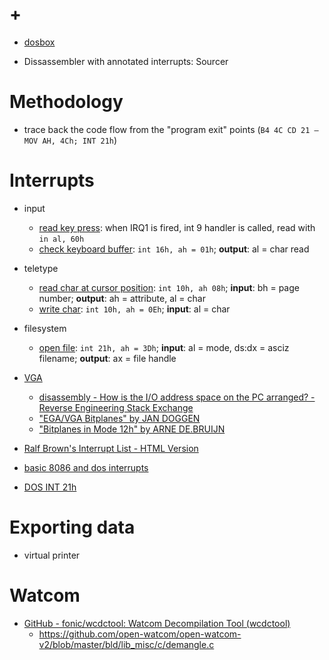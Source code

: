 # +

- [dosbox](./dosbox.md)

- Dissassembler with annotated interrupts: Sourcer

# Methodology

- trace back the code flow from the "program exit" points (`B4 4C CD 21 – MOV AH, 4Ch; INT 21h`)

# Interrupts

- input
    - [read key press](http://www.ctyme.com/intr/int-09.htm): when IRQ1 is fired, int 9 handler is called, read with `in al, 60h`
    - [check keyboard buffer](https://jbwyatt.com/253/emu/8086_bios_and_dos_interrupts.html#int16h_01h): `int 16h, ah = 01h`; **output**: al = char read
- teletype
    - [read char at cursor position](https://jbwyatt.com/253/emu/8086_bios_and_dos_interrupts.html#int10h_08h): `int 10h, ah 08h`; **input**: bh = page number; **output**: ah = attribute, al = char
    - [write char](https://jbwyatt.com/253/emu/8086_bios_and_dos_interrupts.html#int10h_0Eh): `int 10h, ah = 0Eh`; **input**: al = char
- filesystem
    - [open file](http://spike.scu.edu.au/~barry/interrupts.html#ah3d): `int 21h, ah = 3Dh`; **input**: al = mode, ds:dx = asciz filename; **output**: ax = file handle
- [VGA](https://wiki.osdev.org/VGA_Hardware)
    - [disassembly \- How is the I/O address space on the PC arranged? \- Reverse Engineering Stack Exchange](https://reverseengineering.stackexchange.com/questions/20333/how-is-the-i-o-address-space-on-the-pc-arranged)
    - ["EGA/VGA Bitplanes" by JAN DOGGEN](https://swag.outpostbbs.net/EGAVGA/0079.PAS.html)
    - ["Bitplanes in Mode 12h" by ARNE DE\.BRUIJN](http://www.retroarchive.org/swag/EGAVGA/0222.PAS.html)

- [Ralf Brown's Interrupt List \- HTML Version](https://www.ctyme.com/rbrown.htm)
- [basic 8086 and dos interrupts](https://jbwyatt.com/253/emu/8086_bios_and_dos_interrupts.html)
- [DOS INT 21h](http://spike.scu.edu.au/~barry/interrupts.html)

# Exporting data

- virtual printer

# Watcom

- [GitHub \- fonic/wcdctool: Watcom Decompilation Tool \(wcdctool\)](https://github.com/fonic/wcdctool)
    - https://github.com/open-watcom/open-watcom-v2/blob/master/bld/lib_misc/c/demangle.c
